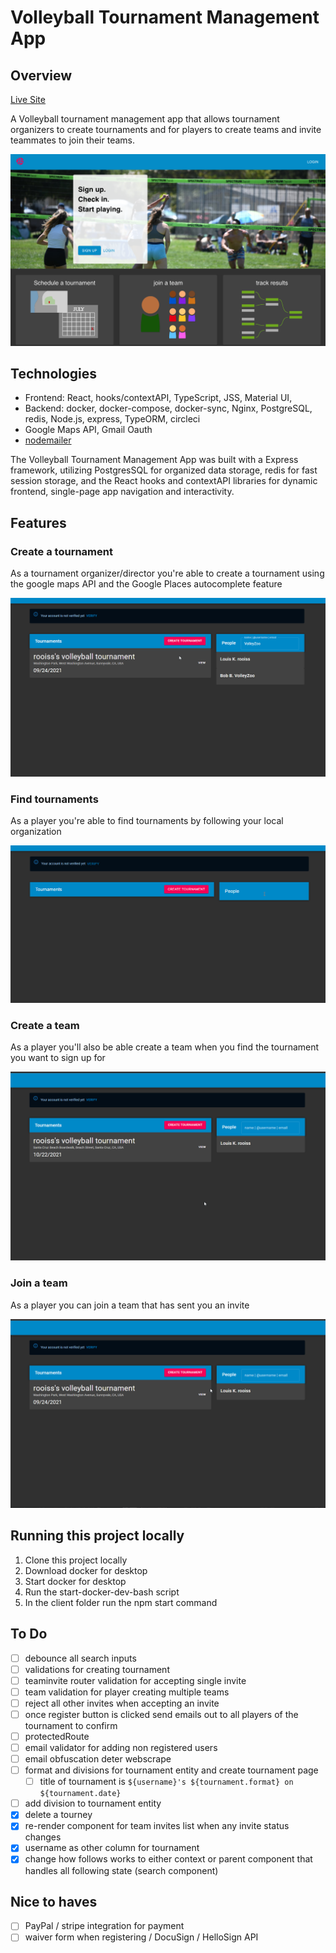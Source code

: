 # Volleyball Tournament Management App

## Overview

[Live Site](https://volleyballtournaments.xyz)

A Volleyball tournament management app that allows tournament organizers to create tournaments and for players to create teams and invite teammates to join their teams.

![landing](Landing.png)

## Technologies

- Frontend: React, hooks/contextAPI, TypeScript, JSS, Material UI,
- Backend: docker, docker-compose, docker-sync, Nginx, PostgreSQL, redis, Node.js, express, TypeORM, circleci
- Google Maps API, Gmail Oauth
- [nodemailer](https://nodemailer.com/about/)

The Volleyball Tournament Management App was built with a Express framework, utilizing PostgresSQL for organized data storage, redis for fast session storage, and the React hooks and contextAPI libraries for dynamic frontend, single-page app navigation and interactivity.

## Features

### Create a tournament

As a tournament organizer/director you're able to create a tournament using the google maps API and the Google Places autocomplete feature

![create a tournament](createTournament.gif)

### Find tournaments

As a player you're able to find tournaments by following your local organization

![find tournaments](followPeople.gif)

### Create a team

As a player you'll also be able create a team when you find the tournament you want to sign up for

![create a team](createTeam.gif)

### Join a team

As a player you can join a team that has sent you an invite

![join a team](acceptTeam.gif)

## Running this project locally

1. Clone this project locally
2. Download docker for desktop
3. Start docker for desktop
4. Run the start-docker-dev-bash script
5. In the client folder run the npm start command

## To Do

- [ ] debounce all search inputs
- [ ] validations for creating tournament
- [ ] teaminvite router validation for accepting single invite
- [ ] team validation for player creating multiple teams
- [ ] reject all other invites when accepting an invite
- [ ] once register button is clicked send emails out to all players of the tournament to confirm
- [ ] protectedRoute
- [ ] email validator for adding non registered users
- [ ] email obfuscation deter webscrape
- [ ] format and divisions for tournament entity and create tournament page
  - [ ] title of tournament is `${username}'s ${tournament.format} on ${tournament.date}`
- [ ] add division to tournament entity
- [x] delete a tourney
- [x] re-render component for team invites list when any invite status changes
- [x] username as other column for tournament
- [x] change how follows works to either context or parent component that handles all following state (search component)

## Nice to haves

- [ ] PayPal / stripe integration for payment
- [ ] waiver form when registering / DocuSign / HelloSign API
